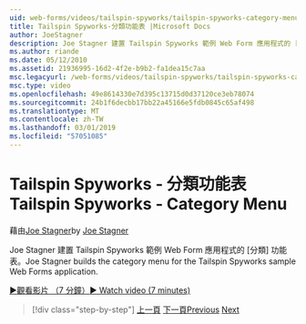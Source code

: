 ```yaml
---
uid: web-forms/videos/tailspin-spyworks/tailspin-spyworks-category-menu
title: Tailspin Spyworks-分類功能表 |Microsoft Docs
author: JoeStagner
description: Joe Stagner 建置 Tailspin Spyworks 範例 Web Form 應用程式的 [分類] 功能表。
ms.author: riande
ms.date: 05/12/2010
ms.assetid: 21936995-16d2-4f2e-b9b2-fa1dea15c7aa
msc.legacyurl: /web-forms/videos/tailspin-spyworks/tailspin-spyworks-category-menu
msc.type: video
ms.openlocfilehash: 49e8614330e7d395c13715d0d37120ce3eb78074
ms.sourcegitcommit: 24b1f6decbb17bb22a45166e5fdb0845c65af498
ms.translationtype: MT
ms.contentlocale: zh-TW
ms.lasthandoff: 03/01/2019
ms.locfileid: "57051085"
---
```

<a name="tailspin-spyworks---category-menu"></a><span data-ttu-id="ba966-103">Tailspin Spyworks - 分類功能表</span><span class="sxs-lookup"><span data-stu-id="ba966-103">Tailspin Spyworks - Category Menu</span></span>
====================
<span data-ttu-id="ba966-104">藉由[Joe Stagner](https://github.com/JoeStagner)</span><span class="sxs-lookup"><span data-stu-id="ba966-104">by [Joe Stagner](https://github.com/JoeStagner)</span></span>

<span data-ttu-id="ba966-105">Joe Stagner 建置 Tailspin Spyworks 範例 Web Form 應用程式的 [分類] 功能表。</span><span class="sxs-lookup"><span data-stu-id="ba966-105">Joe Stagner builds the category menu for the Tailspin Spyworks sample Web Forms application.</span></span>

[<span data-ttu-id="ba966-106">&#9654;觀看影片 （7 分鐘）</span><span class="sxs-lookup"><span data-stu-id="ba966-106">&#9654; Watch video (7 minutes)</span></span>](https://channel9.msdn.com/Blogs/ASP-NET-Site-Videos/tailspin-spyworks-category-menu)

> [!div class="step-by-step"]
> <span data-ttu-id="ba966-107">[上一頁](tailspin-spyworks-directory-organization.md)
> [下一頁](tailspin-spyworks-display-the-product-list.md)</span><span class="sxs-lookup"><span data-stu-id="ba966-107">[Previous](tailspin-spyworks-directory-organization.md)
[Next](tailspin-spyworks-display-the-product-list.md)</span></span>
